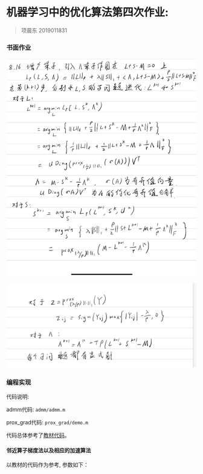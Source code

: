 # 机器学习中的优化算法第四次作业:

> 项晨东 2019011831

### 书面作业

![251704448839_.pic_hd](./HW4.assets/251704448839_.pic_hd.jpg)

![241704448838_.pic_hd](./HW4.assets/241704448838_.pic_hd.jpg)



### 编程实现

代码说明:

admm代码: `admm/admm.m`

prox_grad代码: `prox_grad/demo.m`

代码总体参考了[教材代码](http://faculty.bicmr.pku.edu.cn/~wenzw/optbook/pages/contents/contents.html)。

#### 邻近算子梯度法以及相应的加速算法



以教材的代码作为参考, 参数如下：